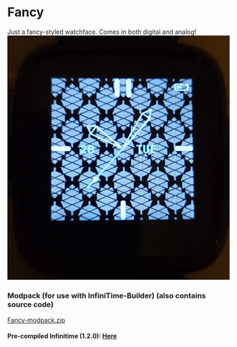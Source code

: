 # Fancy

Just a fancy-styled watchface. Comes in both digital and analog!
![FancyAnalog](https://raw.githubusercontent.com/ZephyrLabs/Watchfaces/gh-pages/docs/Fancy/FancyAnalog.jpg "FancyAnalog")


### Modpack (for use with InfiniTime-Builder) (also contains source code)
[Fancy-modpack.zip](https://raw.githubusercontent.com/ZephyrLabs/Watchfaces/gh-pages/docs/Fancy/Fancy-modpack.zip)

#### Pre-compiled Infinitime (1.2.0): [Here](https://raw.githubusercontent.com/ZephyrLabs/Watchfaces/gh-pages/docs/Fancy/Fancy-dfu.zip)